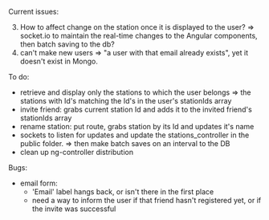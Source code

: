 Current issues:

3) How to affect change on the station once it is displayed to the user?
	 => socket.io to maintain the real-time changes to the Angular components,
	    then batch saving to the db?
4) can't make new users => "a user with that email already exists", yet it 
	 doesn't exist in Mongo.
	 
	 
To do:
- retrieve and display only the stations to which the user belongs
	=> the stations with Id's matching the Id's in the user's stationIds array
- invite friend: grabs current station Id and adds it to the invited friend's 
	stationIds array
- rename station: put route, grabs station by its Id and updates it's name
- sockets to listen for updates and update the stations_controller in the public
	folder.
	=> then make batch saves on an interval to the DB
- clean up ng-controller distribution

Bugs:
- email form:
	- 'Email' label hangs back, or isn't there in the first place
	- need a way to inform the user if that friend hasn't registered yet, or if the
		invite was successful